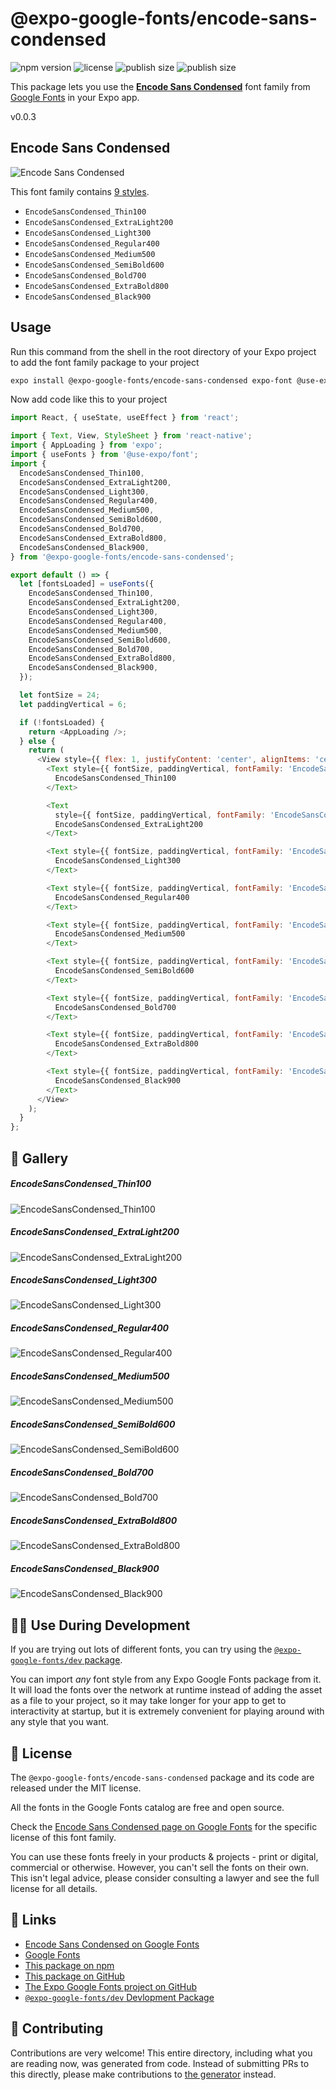 # @expo-google-fonts/encode-sans-condensed

![npm version](https://flat.badgen.net/npm/v/@expo-google-fonts/encode-sans-condensed)
![license](https://flat.badgen.net/github/license/expo/google-fonts)
![publish size](https://flat.badgen.net/packagephobia/install/@expo-google-fonts/encode-sans-condensed)
![publish size](https://flat.badgen.net/packagephobia/publish/@expo-google-fonts/encode-sans-condensed)

This package lets you use the [**Encode Sans Condensed**](https://fonts.google.com/specimen/Encode+Sans+Condensed) font family from [Google Fonts](https://fonts.google.com/) in your Expo app.

v0.0.3

## Encode Sans Condensed

![Encode Sans Condensed](./font-family.png)

This font family contains [9 styles](#-gallery).

- `EncodeSansCondensed_Thin100`
- `EncodeSansCondensed_ExtraLight200`
- `EncodeSansCondensed_Light300`
- `EncodeSansCondensed_Regular400`
- `EncodeSansCondensed_Medium500`
- `EncodeSansCondensed_SemiBold600`
- `EncodeSansCondensed_Bold700`
- `EncodeSansCondensed_ExtraBold800`
- `EncodeSansCondensed_Black900`

## Usage

Run this command from the shell in the root directory of your Expo project to add the font family package to your project
```sh
expo install @expo-google-fonts/encode-sans-condensed expo-font @use-expo/font
```

Now add code like this to your project
```js
import React, { useState, useEffect } from 'react';

import { Text, View, StyleSheet } from 'react-native';
import { AppLoading } from 'expo';
import { useFonts } from '@use-expo/font';
import {
  EncodeSansCondensed_Thin100,
  EncodeSansCondensed_ExtraLight200,
  EncodeSansCondensed_Light300,
  EncodeSansCondensed_Regular400,
  EncodeSansCondensed_Medium500,
  EncodeSansCondensed_SemiBold600,
  EncodeSansCondensed_Bold700,
  EncodeSansCondensed_ExtraBold800,
  EncodeSansCondensed_Black900,
} from '@expo-google-fonts/encode-sans-condensed';

export default () => {
  let [fontsLoaded] = useFonts({
    EncodeSansCondensed_Thin100,
    EncodeSansCondensed_ExtraLight200,
    EncodeSansCondensed_Light300,
    EncodeSansCondensed_Regular400,
    EncodeSansCondensed_Medium500,
    EncodeSansCondensed_SemiBold600,
    EncodeSansCondensed_Bold700,
    EncodeSansCondensed_ExtraBold800,
    EncodeSansCondensed_Black900,
  });

  let fontSize = 24;
  let paddingVertical = 6;

  if (!fontsLoaded) {
    return <AppLoading />;
  } else {
    return (
      <View style={{ flex: 1, justifyContent: 'center', alignItems: 'center' }}>
        <Text style={{ fontSize, paddingVertical, fontFamily: 'EncodeSansCondensed_Thin100' }}>
          EncodeSansCondensed_Thin100
        </Text>

        <Text
          style={{ fontSize, paddingVertical, fontFamily: 'EncodeSansCondensed_ExtraLight200' }}>
          EncodeSansCondensed_ExtraLight200
        </Text>

        <Text style={{ fontSize, paddingVertical, fontFamily: 'EncodeSansCondensed_Light300' }}>
          EncodeSansCondensed_Light300
        </Text>

        <Text style={{ fontSize, paddingVertical, fontFamily: 'EncodeSansCondensed_Regular400' }}>
          EncodeSansCondensed_Regular400
        </Text>

        <Text style={{ fontSize, paddingVertical, fontFamily: 'EncodeSansCondensed_Medium500' }}>
          EncodeSansCondensed_Medium500
        </Text>

        <Text style={{ fontSize, paddingVertical, fontFamily: 'EncodeSansCondensed_SemiBold600' }}>
          EncodeSansCondensed_SemiBold600
        </Text>

        <Text style={{ fontSize, paddingVertical, fontFamily: 'EncodeSansCondensed_Bold700' }}>
          EncodeSansCondensed_Bold700
        </Text>

        <Text style={{ fontSize, paddingVertical, fontFamily: 'EncodeSansCondensed_ExtraBold800' }}>
          EncodeSansCondensed_ExtraBold800
        </Text>

        <Text style={{ fontSize, paddingVertical, fontFamily: 'EncodeSansCondensed_Black900' }}>
          EncodeSansCondensed_Black900
        </Text>
      </View>
    );
  }
};

```

## 🔡 Gallery

##### EncodeSansCondensed_Thin100
![EncodeSansCondensed_Thin100](./c2d65f9836891e7be8e4f366b0daa5300822ec7e50add6db5597d2947739ea20.ttf.png)

##### EncodeSansCondensed_ExtraLight200
![EncodeSansCondensed_ExtraLight200](./138b74330c8e0d86094f3164019df7594d74187b1d46294fc1be869488146eb5.ttf.png)

##### EncodeSansCondensed_Light300
![EncodeSansCondensed_Light300](./c2fbe98bd01eed6d6e9965149ece772f8df140fa27924151375ad388148a46a3.ttf.png)

##### EncodeSansCondensed_Regular400
![EncodeSansCondensed_Regular400](./864d5dbdc88484d744c5f412429aee361f61759144cb2a09436e172e49cb0396.ttf.png)

##### EncodeSansCondensed_Medium500
![EncodeSansCondensed_Medium500](./d681997db3c7754ba70e3d8b22cbe560677787b73469a962a069f9e257235795.ttf.png)

##### EncodeSansCondensed_SemiBold600
![EncodeSansCondensed_SemiBold600](./8c085d57fde1c82f5051fcdd197852a958132024196a3989c6ab00f550576534.ttf.png)

##### EncodeSansCondensed_Bold700
![EncodeSansCondensed_Bold700](./a9dde6d2d55aa492820fd930f6d9358fe60b27d9deb328384adca6f7efd4984d.ttf.png)

##### EncodeSansCondensed_ExtraBold800
![EncodeSansCondensed_ExtraBold800](./e295aa9a8ecab00ca9e9012a789c72ec620a1e03dabae570058ecf0b61ad43f0.ttf.png)

##### EncodeSansCondensed_Black900
![EncodeSansCondensed_Black900](./65117e9c412bff42a1dd46d75a60d81bf0f70390e437c1d689525a2c422e4a71.ttf.png)


## 👩‍💻 Use During Development

If you are trying out lots of different fonts, you can try using the [`@expo-google-fonts/dev` package](https://github.com/expo/google-fonts/tree/master/font-packages/dev#readme).

You can import *any* font style from any Expo Google Fonts package from it. It will load the fonts
over the network at runtime instead of adding the asset as a file to your project, so it may take longer
for your app to get to interactivity at startup, but it is extremely convenient
for playing around with any style that you want.

## 📖 License

The `@expo-google-fonts/encode-sans-condensed` package and its code are released under the MIT license.

All the fonts in the Google Fonts catalog are free and open source.

Check the [Encode Sans Condensed page on Google Fonts](https://fonts.google.com/specimen/Encode+Sans+Condensed) for the specific license of this font family.

You can use these fonts freely in your products & projects - print or digital, commercial or otherwise. However, you can't sell the fonts on their own. This isn't legal advice, please consider consulting a lawyer and see the full license for all details.

## 🔗 Links

- [Encode Sans Condensed on Google Fonts](https://fonts.google.com/specimen/Encode+Sans+Condensed)
- [Google Fonts](https://fonts.google.com/)
- [This package on npm](https://www.npmjs.com/package/@expo-google-fonts/encode-sans-condensed)
- [This package on GitHub](https://github.com/expo/google-fonts/tree/master/font-packages/encode-sans-condensed)
- [The Expo Google Fonts project on GitHub](https://github.com/expo/google-fonts)
- [`@expo-google-fonts/dev` Devlopment Package](https://github.com/expo/google-fonts/tree/master/font-packages/dev)


## 🤝 Contributing

Contributions are very welcome! This entire directory, including what you are reading now, was generated from code. Instead of submitting PRs to this directly, please make contributions to [the generator](https://github.com/expo/google-fonts/tree/master/packages/generator) instead.
